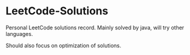 # LeetCode-Solutions
Personal LeetCode solutions record. Mainly solved by java, will try other languages.

Should also focus on optimization of solutions.
